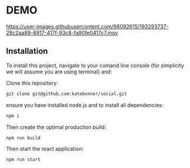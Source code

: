 # DEMO


https://user-images.githubusercontent.com/96092615/193293737-28c2aa89-8917-417f-93c8-fa90fe0417c7.mov


## Installation

To install this project, navigate to your comand line console (for simplicity we will assume you are using terminal) and:

Clone this repository:
```md
git clone git@github.com:katebonner/social.git
```

ensure you have installed node.js and to install all dependencies:
```md
npm i
```

Then create the optimal production build:
```md
npm run build
```

Then start the react application:
```md
npm run start
```


